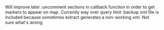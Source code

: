 Will improve later
:uncomment sections in callback function in order to get markers to appear on map. Currently way over query limit
:backup xml file is included because sometimes extract generates a non-working  xml. Not sure what's wrong
